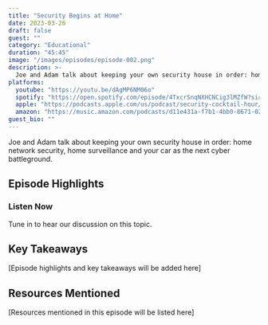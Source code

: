```yaml
---
title: "Security Begins at Home"
date: 2023-03-26
draft: false
guest: ""
category: "Educational"
duration: "45:45"
image: "/images/episodes/episode-002.png"
description: >-
  Joe and Adam talk about keeping your own security house in order: home network security, home surveillance and your car as the next cyber battleground.
platforms:
  youtube: "https://youtu.be/dAgMP6NM06o"
  spotify: "https://open.spotify.com/episode/4TxcrSnqNXHCNCig3lMZfW?si=fed846f87e6d4f06"
  apple: "https://podcasts.apple.com/us/podcast/security-cocktail-hour/id1679376200?i=1000606133680"
  amazon: "https://music.amazon.com/podcasts/d11e431a-f7b1-4bb0-8671-024afce9ade6/security-cocktail-hour"
guest_bio: ""
---
```


Joe and Adam talk about keeping your own security house in order: home network security, home surveillance and your car as the next cyber battleground.

## Episode Highlights

### Listen Now

Tune in to hear our discussion on this topic.

## Key Takeaways

[Episode highlights and key takeaways will be added here]

## Resources Mentioned

[Resources mentioned in this episode will be listed here]




